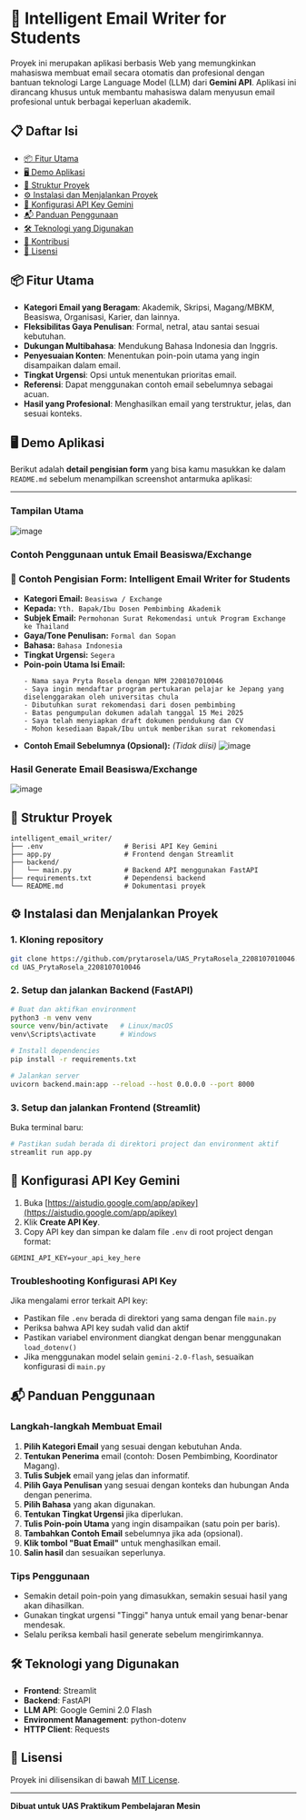 # 📧 Intelligent Email Writer for Students

Proyek ini merupakan aplikasi berbasis Web yang memungkinkan mahasiswa membuat email secara otomatis dan profesional dengan bantuan teknologi Large Language Model (LLM) dari **Gemini API**. Aplikasi ini dirancang khusus untuk membantu mahasiswa dalam menyusun email profesional untuk berbagai keperluan akademik.

## 📋 Daftar Isi
- [📦 Fitur Utama](#-fitur-utama)
- [🖥️ Demo Aplikasi](#-demo-aplikasi)
- [📁 Struktur Proyek](#-struktur-proyek)
- [⚙️ Instalasi dan Menjalankan Proyek](#-instalasi-dan-menjalankan-proyek)
- [🔐 Konfigurasi API Key Gemini](#-konfigurasi-api-key-gemini)
- [📬 Panduan Penggunaan](#-panduan-penggunaan)
- [🛠️ Teknologi yang Digunakan](#-teknologi-yang-digunakan)
- [🤝 Kontribusi](#-kontribusi)
- [📝 Lisensi](#-lisensi)

## 📦 Fitur Utama

- **Kategori Email yang Beragam**: Akademik, Skripsi, Magang/MBKM, Beasiswa, Organisasi, Karier, dan lainnya.
- **Fleksibilitas Gaya Penulisan**: Formal, netral, atau santai sesuai kebutuhan.
- **Dukungan Multibahasa**: Mendukung Bahasa Indonesia dan Inggris.
- **Penyesuaian Konten**: Menentukan poin-poin utama yang ingin disampaikan dalam email.
- **Tingkat Urgensi**: Opsi untuk menentukan prioritas email.
- **Referensi**: Dapat menggunakan contoh email sebelumnya sebagai acuan.
- **Hasil yang Profesional**: Menghasilkan email yang terstruktur, jelas, dan sesuai konteks.

## 🖥️ Demo Aplikasi

Berikut adalah **detail pengisian form** yang bisa kamu masukkan ke dalam `README.md` sebelum menampilkan screenshot antarmuka aplikasi:

---

### Tampilan Utama
![image](https://github.com/user-attachments/assets/729b82f6-fd4b-4588-90e7-c3f945a07a8a)

### Contoh Penggunaan untuk Email Beasiswa/Exchange
### 📄 Contoh Pengisian Form: Intelligent Email Writer for Students
* **Kategori Email:**
  `Beasiswa / Exchange`
* **Kepada:**
  `Yth. Bapak/Ibu Dosen Pembimbing Akademik`
* **Subjek Email:**
  `Permohonan Surat Rekomendasi untuk Program Exchange ke Thailand`
* **Gaya/Tone Penulisan:**
  `Formal dan Sopan`
* **Bahasa:**
  `Bahasa Indonesia`
* **Tingkat Urgensi:**
  `Segera`
* **Poin-poin Utama Isi Email:**
  ```
  - Nama saya Pryta Rosela dengan NPM 2208107010046
  - Saya ingin mendaftar program pertukaran pelajar ke Jepang yang diselenggarakan oleh universitas chula
  - Dibutuhkan surat rekomendasi dari dosen pembimbing
  - Batas pengumpulan dokumen adalah tanggal 15 Mei 2025
  - Saya telah menyiapkan draft dokumen pendukung dan CV
  - Mohon kesediaan Bapak/Ibu untuk memberikan surat rekomendasi
  ```
* **Contoh Email Sebelumnya (Opsional):**
  *(Tidak diisi)*
![image](https://github.com/user-attachments/assets/0579bede-02f7-4bda-90f5-d01a66dc22f0)

### Hasil Generate Email Beasiswa/Exchange
![image](https://github.com/user-attachments/assets/432dd003-adb0-4e1f-bffb-88fba33456bd)


## 📁 Struktur Proyek

```
intelligent_email_writer/
├── .env                    # Berisi API Key Gemini
├── app.py                  # Frontend dengan Streamlit
├── backend/
│   └── main.py             # Backend API menggunakan FastAPI
├── requirements.txt        # Dependensi backend
└── README.md               # Dokumentasi proyek
```

## ⚙️ Instalasi dan Menjalankan Proyek

### 1. Kloning repository

```bash
git clone https://github.com/prytarosela/UAS_PrytaRosela_2208107010046.git
cd UAS_PrytaRosela_2208107010046
```

### 2. Setup dan jalankan Backend (FastAPI)

```bash
# Buat dan aktifkan environment
python3 -m venv venv
source venv/bin/activate   # Linux/macOS
venv\Scripts\activate      # Windows

# Install dependencies
pip install -r requirements.txt

# Jalankan server
uvicorn backend.main:app --reload --host 0.0.0.0 --port 8000
```

### 3. Setup dan jalankan Frontend (Streamlit)

Buka terminal baru:

```bash
# Pastikan sudah berada di direktori project dan environment aktif
streamlit run app.py
```

## 🔐 Konfigurasi API Key Gemini

1. Buka [https://aistudio.google.com/app/apikey](https://aistudio.google.com/app/apikey)
2. Klik **Create API Key**.
3. Copy API key dan simpan ke dalam file `.env` di root project dengan format:

```env
GEMINI_API_KEY=your_api_key_here
```

### Troubleshooting Konfigurasi API Key

Jika mengalami error terkait API key:

- Pastikan file `.env` berada di direktori yang sama dengan file `main.py`
- Periksa bahwa API key sudah valid dan aktif
- Pastikan variabel environment diangkat dengan benar menggunakan `load_dotenv()`
- Jika menggunakan model selain `gemini-2.0-flash`, sesuaikan konfigurasi di `main.py`

## 📬 Panduan Penggunaan

### Langkah-langkah Membuat Email

1. **Pilih Kategori Email** yang sesuai dengan kebutuhan Anda.
2. **Tentukan Penerima** email (contoh: Dosen Pembimbing, Koordinator Magang).
3. **Tulis Subjek** email yang jelas dan informatif.
4. **Pilih Gaya Penulisan** yang sesuai dengan konteks dan hubungan Anda dengan penerima.
5. **Pilih Bahasa** yang akan digunakan.
6. **Tentukan Tingkat Urgensi** jika diperlukan.
7. **Tulis Poin-poin Utama** yang ingin disampaikan (satu poin per baris).
8. **Tambahkan Contoh Email** sebelumnya jika ada (opsional).
9. **Klik tombol "Buat Email"** untuk menghasilkan email.
10. **Salin hasil** dan sesuaikan seperlunya.

### Tips Penggunaan

- Semakin detail poin-poin yang dimasukkan, semakin sesuai hasil yang akan dihasilkan.
- Gunakan tingkat urgensi "Tinggi" hanya untuk email yang benar-benar mendesak.
- Selalu periksa kembali hasil generate sebelum mengirimkannya.

## 🛠️ Teknologi yang Digunakan

- **Frontend**: Streamlit
- **Backend**: FastAPI
- **LLM API**: Google Gemini 2.0 Flash
- **Environment Management**: python-dotenv
- **HTTP Client**: Requests

## 📝 Lisensi

Proyek ini dilisensikan di bawah [MIT License](LICENSE).

---

**Dibuat untuk UAS Praktikum Pembelajaran Mesin**
